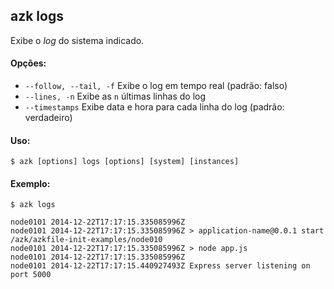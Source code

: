 ## azk logs

Exibe o _log_ do sistema indicado.

#### Opções:

- `--follow, --tail, -f`  Exibe o log em tempo real (padrão: falso)
- `--lines, -n`           Exibe as `n` últimas linhas do log
- `--timestamps`          Exibe data e hora para cada linha do log (padrão: verdadeiro)

#### Uso:

    $ azk [options] logs [options] [system] [instances]

#### Exemplo:

```
$ azk logs

node0101 2014-12-22T17:17:15.335085996Z
node0101 2014-12-22T17:17:15.335085996Z > application-name@0.0.1 start /azk/azkfile-init-examples/node010
node0101 2014-12-22T17:17:15.335085996Z > node app.js
node0101 2014-12-22T17:17:15.335085996Z
node0101 2014-12-22T17:17:15.440927493Z Express server listening on port 5000
```
